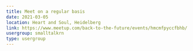 ```yaml
---
title: Meet on a regular basis
date: 2021-03-05
location: Heart and Soul, Heidelberg
link: https://www.meetup.com/back-to-the-future/events/hmcmfpyccfbhb/
usergroup: smalltalkrn
type: usergroup
---
```

